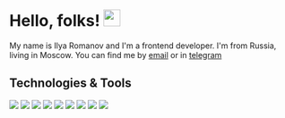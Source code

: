 # Hello, folks! <img src="https://raw.githubusercontent.com/MartinHeinz/MartinHeinz/master/wave.gif" width="30px">

My name is Ilya Romanov and I'm a frontend developer. I'm from Russia, living in Moscow. You can find me by [email](mailto:i.e.romanov1997@gmail.com) or in [telegram](https://t.me/IERomanov)

## Technologies & Tools
![](https://img.shields.io/badge/JavaScript-informational?style=for-the-badge&logo=javascript&logoColor=EFD81D&color=212121)
![](https://img.shields.io/badge/Typescript-informational?style=for-the-badge&logo=typescript&logoColor=2F74C0&color=212121)
![](https://img.shields.io/badge/React-informational?style=for-the-badge&logo=react&logoColor=5FD6F7&color=212121)
![](https://img.shields.io/badge/Redux-informational?style=for-the-badge&logo=redux&logoColor=7247B5&color=212121)
![](https://img.shields.io/badge/Angular-informational?style=for-the-badge&logo=angular&logoColor=D6002F&color=212121)
![](https://img.shields.io/badge/Vue-informational?style=for-the-badge&logo=vue.js&logoColor=3FB27F&color=212121)
![](https://img.shields.io/badge/Node.js-informational?style=for-the-badge&logo=node.js&logoColor=43853D&color=212121)
![](https://img.shields.io/badge/NestJS-informational?style=for-the-badge&logo=nestjs&logoColor=E0234E&color=212121)
![](https://img.shields.io/badge/Docker-informational?style=for-the-badge&logo=docker&logoColor=35A0EF&color=212121)
